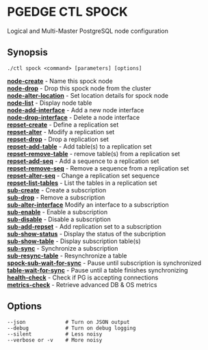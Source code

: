 # PGEDGE CTL SPOCK 
Logical and Multi-Master PostgreSQL node configuration

## Synopsis
    ./ctl spock <command> [parameters] [options] 

[**node-create**](doc/spock-node-create.md)     - Name this spock node<br>
[**node-drop**](doc/spock-node-drop.md)         - Drop this spock node from the cluster<br>
[**node-alter-location**](doc/spock-node-alter-location.md)	    - Set location details for spock node<br>
[**node-list**](doc/spock-node-list.md)	- Display node table<br>
[**node-add-interface**](doc/spock-node-add-interface.md)     - Add a new node interface<br>
[**node-drop-interface**](doc/spock-node-drop-interface.md)     - Delete a node interface<br>
[**repset-create**](doc/spock-repset-create.md) - Define a replication set<br>
[**repset-alter**](doc/spock-repset-alter.md) - Modify a replication set<br>
[**repset-drop**](doc/spock-repset-drop.md) - Drop a replication set<br>
[**repset-add-table**](doc/spock-repset-add-table.md)  - Add table(s) to a replication set<br>
[**repset-remove-table**](doc/spock-repset-remove-table.md)  - remove table(s) from a replication set<br>
[**repset-add-seq**](doc/spock-repset-add-seq.md)     - Add a sequence to a replication set<br>
[**repset-remove-seq**](doc/spock-repset-remove-seq.md)     - Remove a sequence from a replication set<br>
[**repset-alter-seq**](doc/spock-repset-alter-seq.md)     - Change a replication set sequence<br>
[**repset-list-tables**](doc/spock-repset-list-tables.md)  - List the tables in a replication set<br>
[**sub-create**](doc/spock-sub-create.md)       - Create a subscription<br>
[**sub-drop**](doc/spock-sub-drop.md)       - Remove a subscription<br>
[**sub-alter-interface**](doc/spock-sub-alter-interface.md)	Modify an interface to a subscription<br>
[**sub-enable**](doc/spock-sub-enable.md)       - Enable a subscription<br>
[**sub-disable**](doc/spock-sub-disable.md)       - Disable a subscription<br>
[**sub-add-repset**](doc/spock-sub-add-repset.md)     - Add replication set to a subscription<br>
[**sub-show-status**](doc/spock-sub-show-status.md)        - Display the status of the subcription<br>
[**sub-show-table**](doc/spock-sub-show-table.md)      - Display subscription table(s)<br>
[**sub-sync**](doc/spock-sub-sync.md)     - Synchronize a subscription<br>
[**sub-resync-table**](doc/spock-sub-resync-table.md)     - Resynchronize a table<br>
[**spock-sub-wait-for-sync**](doc/spock-sub-wait-for-sync.md)  - Pause until subscription is synchronized<br>
[**table-wait-for-sync**](doc/spock-table-wait-for-sync.md)     - Pause until a table finishes synchronizing<br>
[**health-check**](doc/spock-health-check.md)          - Check if PG is accepting connections<br>
[**metrics-check**](doc/spock-metrics-check.md)        - Retrieve advanced DB & OS metrics<br>


## Options
    --json             # Turn on JSON output
    --debug            # Turn on debug logging
    --silent           # Less noisy
    --verbose or -v    # More noisy

